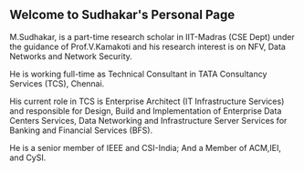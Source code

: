 ## Welcome to Sudhakar's Personal Page

M.Sudhakar, is a part-time research scholar in IIT-Madras (CSE Dept) under the guidance of  Prof.V.Kamakoti and his research interest is on NFV, Data Networks and Network Security.

He is working full-time as Technical Consultant in TATA Consultancy Services (TCS), Chennai.

His current role in TCS is Enterprise Architect (IT Infrastructure Services) and responsible for Design, Build and Implementation of Enterprise Data Centers Services, Data Networking and Infrastructure Server Services for Banking and Financial Services (BFS). 

He is a senior member of IEEE and CSI-India; And a Member of ACM,IEI, and CySI.
